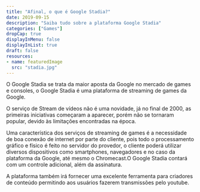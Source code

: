 ```yaml
---
title: "Afinal, o que é Google Stadia?"
date: 2019-09-15
description: "Saiba tudo sobre a plataforma Google Stadia"
categories: ["Games"]
dropCap: true
displayInMenu: false
displayInList: true
draft: false
resources:
- name: featuredImage
  src: "stadia.jpg"
---
```


  O Google Stadia se trata da maior aposta da Google no mercado de games e consoles, o Google Stadia é uma plataforma de streaming de games da Google.
  
  O serviço de Stream de vídeos não é uma novidade, já no final de 2000, as primeiras iniciativas começaram a aparecer, porém não se tornaram popular, devido às limitações encontradas na época.
  
  Uma característica dos serviços de streaming de games é a necessidade de boa conexão de internet por parte do cliente, pois todo o processamento gráfico e físico é feito no servidor do provedor, o cliente poderá utilizar diversos dispositivos como smartphones, navegadores e no caso da plataforma da Google, até mesmo o Chromecast.O Google Stadia contará com um controle adicional, além da assinatura.
  
  A plataforma também irá fornecer uma excelente ferramenta para criadores de conteúdo permitindo aos usuários fazerem transmissões pelo youtube.
